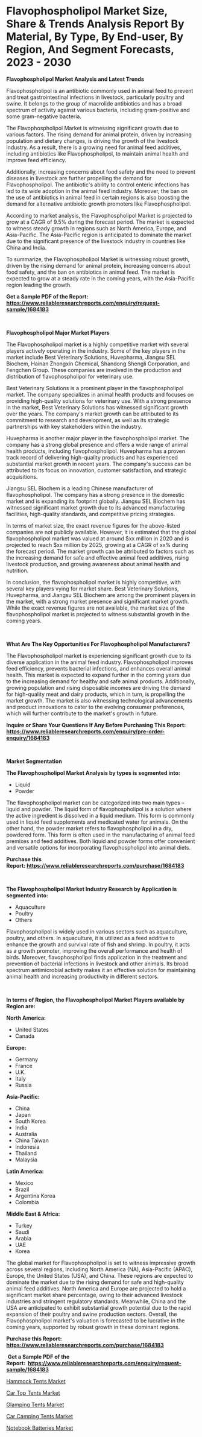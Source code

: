 <p><h1>Flavophospholipol Market Size, Share & Trends Analysis Report By Material, By Type, By End-user, By Region, And Segment Forecasts, 2023 - 2030</h1></p><p><strong>Flavophospholipol Market Analysis and Latest Trends</strong></p>
<p><p>Flavophospholipol is an antibiotic commonly used in animal feed to prevent and treat gastrointestinal infections in livestock, particularly poultry and swine. It belongs to the group of macrolide antibiotics and has a broad spectrum of activity against various bacteria, including gram-positive and some gram-negative bacteria.</p><p>The Flavophospholipol Market is witnessing significant growth due to various factors. The rising demand for animal protein, driven by increasing population and dietary changes, is driving the growth of the livestock industry. As a result, there is a growing need for animal feed additives, including antibiotics like Flavophospholipol, to maintain animal health and improve feed efficiency.</p><p>Additionally, increasing concerns about food safety and the need to prevent diseases in livestock are further propelling the demand for Flavophospholipol. The antibiotic's ability to control enteric infections has led to its wide adoption in the animal feed industry. Moreover, the ban on the use of antibiotics in animal feed in certain regions is also boosting the demand for alternative antibiotic growth promoters like Flavophospholipol.</p><p>According to market analysis, the Flavophospholipol Market is projected to grow at a CAGR of 9.5% during the forecast period. The market is expected to witness steady growth in regions such as North America, Europe, and Asia-Pacific. The Asia-Pacific region is anticipated to dominate the market due to the significant presence of the livestock industry in countries like China and India.</p><p>To summarize, the Flavophospholipol Market is witnessing robust growth, driven by the rising demand for animal protein, increasing concerns about food safety, and the ban on antibiotics in animal feed. The market is expected to grow at a steady rate in the coming years, with the Asia-Pacific region leading the growth.</p></p>
<p><strong>Get a Sample PDF of the Report:&nbsp; <a href="https://www.reliableresearchreports.com/enquiry/request-sample/1684183">https://www.reliableresearchreports.com/enquiry/request-sample/1684183</a></strong></p>
<p>&nbsp;</p>
<p><strong>Flavophospholipol Major Market Players</strong></p>
<p><p>The Flavophospholipol market is a highly competitive market with several players actively operating in the industry. Some of the key players in the market include Best Veterinary Solutions, Huvepharma, Jiangsu SEL Biochem, Hainan Zhongxin Chemical, Shandong Shengli Corporation, and Fengchen Group. These companies are involved in the production and distribution of flavophospholipol for veterinary use.</p><p>Best Veterinary Solutions is a prominent player in the flavophospholipol market. The company specializes in animal health products and focuses on providing high-quality solutions for veterinary use. With a strong presence in the market, Best Veterinary Solutions has witnessed significant growth over the years. The company's market growth can be attributed to its commitment to research and development, as well as its strategic partnerships with key stakeholders within the industry.</p><p>Huvepharma is another major player in the flavophospholipol market. The company has a strong global presence and offers a wide range of animal health products, including flavophospholipol. Huvepharma has a proven track record of delivering high-quality products and has experienced substantial market growth in recent years. The company's success can be attributed to its focus on innovation, customer satisfaction, and strategic acquisitions.</p><p>Jiangsu SEL Biochem is a leading Chinese manufacturer of flavophospholipol. The company has a strong presence in the domestic market and is expanding its footprint globally. Jiangsu SEL Biochem has witnessed significant market growth due to its advanced manufacturing facilities, high-quality standards, and competitive pricing strategies.</p><p>In terms of market size, the exact revenue figures for the above-listed companies are not publicly available. However, it is estimated that the global flavophospholipol market was valued at around $xx million in 2020 and is projected to reach $xx million by 2025, growing at a CAGR of xx% during the forecast period. The market growth can be attributed to factors such as the increasing demand for safe and effective animal feed additives, rising livestock production, and growing awareness about animal health and nutrition.</p><p>In conclusion, the flavophospholipol market is highly competitive, with several key players vying for market share. Best Veterinary Solutions, Huvepharma, and Jiangsu SEL Biochem are among the prominent players in the market, with a strong market presence and significant market growth. While the exact revenue figures are not available, the market size of the flavophospholipol market is projected to witness substantial growth in the coming years.</p></p>
<p>&nbsp;</p>
<p><strong>What Are The Key Opportunities For Flavophospholipol Manufacturers?</strong></p>
<p><p>The Flavophospholipol market is experiencing significant growth due to its diverse application in the animal feed industry. Flavophospholipol improves feed efficiency, prevents bacterial infections, and enhances overall animal health. This market is expected to expand further in the coming years due to the increasing demand for healthy and safe animal products. Additionally, growing population and rising disposable incomes are driving the demand for high-quality meat and dairy products, which in turn, is propelling the market growth. The market is also witnessing technological advancements and product innovations to cater to the evolving consumer preferences, which will further contribute to the market's growth in future.</p></p>
<p><strong>Inquire or Share Your Questions If Any Before Purchasing This Report: <a href="https://www.reliableresearchreports.com/enquiry/pre-order-enquiry/1684183">https://www.reliableresearchreports.com/enquiry/pre-order-enquiry/1684183</a></strong></p>
<p>&nbsp;</p>
<p><strong>Market Segmentation</strong></p>
<p><strong>The Flavophospholipol Market Analysis by types is segmented into:</strong></p>
<p><ul><li>Liquid</li><li>Powder</li></ul></p>
<p><p>The flavophospholipol market can be categorized into two main types – liquid and powder. The liquid form of flavophospholipol is a solution where the active ingredient is dissolved in a liquid medium. This form is commonly used in liquid feed supplements and medicated water for animals. On the other hand, the powder market refers to flavophospholipol in a dry, powdered form. This form is often used in the manufacturing of animal feed premixes and feed additives. Both liquid and powder forms offer convenient and versatile options for incorporating flavophospholipol into animal diets.</p></p>
<p><strong>Purchase this Report:&nbsp;<a href="https://www.reliableresearchreports.com/purchase/1684183">https://www.reliableresearchreports.com/purchase/1684183</a></strong></p>
<p>&nbsp;</p>
<p><strong>The Flavophospholipol Market Industry Research by Application is segmented into:</strong></p>
<p><ul><li>Aquaculture</li><li>Poultry</li><li>Others</li></ul></p>
<p><p>Flavophospholipol is widely used in various sectors such as aquaculture, poultry, and others. In aquaculture, it is utilized as a feed additive to enhance the growth and survival rate of fish and shrimp. In poultry, it acts as a growth promoter, improving the overall performance and health of birds. Moreover, flavophospholipol finds application in the treatment and prevention of bacterial infections in livestock and other animals. Its broad spectrum antimicrobial activity makes it an effective solution for maintaining animal health and increasing productivity in different sectors.</p></p>
<p>&nbsp;</p>
<p><strong>In terms of Region, the Flavophospholipol Market Players available by Region are:</strong></p>
<p>
    <p> <strong> North America: </strong>
        <ul>
            <li>United States</li>
            <li>Canada</li>
        </ul>
        </p> 
    <p> <strong> Europe: </strong>
        <ul>
            <li>Germany</li>
            <li>France</li>
            <li>U.K.</li>
            <li>Italy</li>
            <li>Russia</li>
        </ul>
        </p> 
    <p> <strong> Asia-Pacific: </strong>
        <ul>
            <li>China</li>
            <li>Japan</li>
            <li>South Korea</li>
            <li>India</li>
            <li>Australia</li>
            <li>China Taiwan</li>
            <li>Indonesia</li>
            <li>Thailand</li>
            <li>Malaysia</li>
        </ul>
        </p> 
    <p> <strong> Latin America: </strong>
        <ul>
            <li>Mexico</li>
            <li>Brazil</li>
            <li>Argentina Korea</li>
            <li>Colombia</li>
        </ul>
        </p> 
    <p> <strong> Middle East & Africa: </strong>
        <ul>
            <li>Turkey</li>
            <li>Saudi</li>
            <li>Arabia</li>
            <li>UAE</li>
            <li>Korea</li>
        </ul>
    </p>
    </p>
<p><p>The global market for Flavophospholipol is set to witness impressive growth across several regions, including North America (NA), Asia-Pacific (APAC), Europe, the United States (USA), and China. These regions are expected to dominate the market due to the rising demand for safe and high-quality animal feed additives. North America and Europe are projected to hold a significant market share percentage, owing to their advanced livestock industries and stringent regulatory standards. Meanwhile, China and the USA are anticipated to exhibit substantial growth potential due to the rapid expansion of their poultry and swine production sectors. Overall, the Flavophospholipol market's valuation is forecasted to be lucrative in the coming years, supported by robust growth in these dominant regions.</p></p>
<p><strong>Purchase this Report: <a href="https://www.reliableresearchreports.com/purchase/1684183">https://www.reliableresearchreports.com/purchase/1684183</a></strong></p>
<p>&nbsp;<strong>Get a Sample PDF of the Report:&nbsp;&nbsp;<a href="https://www.reliableresearchreports.com/enquiry/request-sample/1684183">https://www.reliableresearchreports.com/enquiry/request-sample/1684183</a></strong></p>
<p><strong></strong></p>
<p><p><a href="https://medium.com/@shubham99912151/hammock-tents-market-size-market-outlook-and-market-forecast-2023-to-2030-69404cdcaddd">Hammock Tents Market</a></p><p><a href="https://medium.com/@santo151299/car-top-tents-market-furnishes-information-on-market-share-market-trends-and-market-growth-57a2e48eab66">Car Top Tents Market</a></p><p><a href="https://medium.com/@santosh99915121/glamping-tents-market-furnishes-information-on-market-share-market-trends-and-market-growth-2a2360cc33b1">Glamping Tents Market</a></p><p><a href="https://medium.com/@s40138378/car-camping-tents-market-size-cagr-trends-2024-2030-e5c1f2226c69">Car Camping Tents Market</a></p><p><a href="https://medium.com/@williammann19/notebook-batteries-market-competitive-analysis-market-trends-and-forecast-to-2030-f7c06e0b32d9">Notebook Batteries Market</a></p></p>